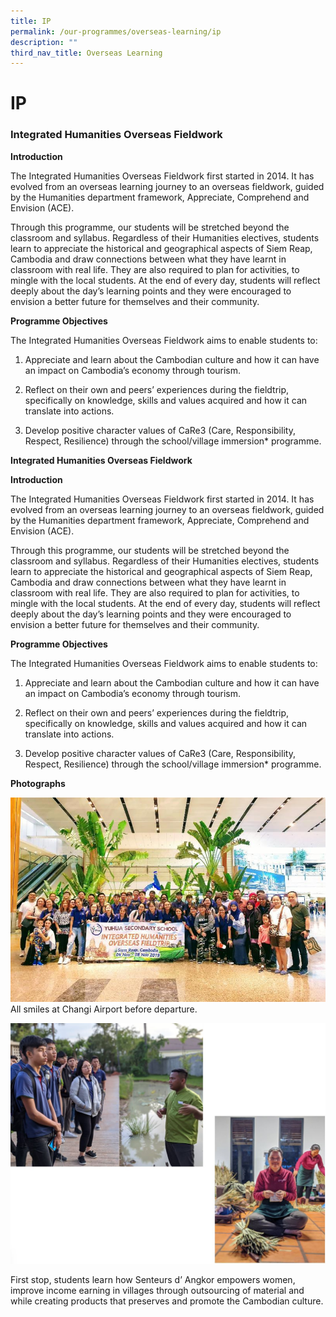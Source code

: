 ```yaml
---
title: IP
permalink: /our-programmes/overseas-learning/ip
description: ""
third_nav_title: Overseas Learning
---
```

# **IP**

### Integrated Humanities Overseas Fieldwork

**Introduction**

The Integrated Humanities Overseas Fieldwork first started in 2014. It has evolved from an overseas learning journey to an overseas fieldwork, guided by the Humanities department framework, Appreciate, Comprehend and Envision (ACE).

Through this programme, our students will be stretched beyond the classroom and syllabus. Regardless of their Humanities electives, students learn to appreciate the historical and geographical aspects of Siem Reap, Cambodia and draw connections between what they have learnt in classroom with real life. They are also required to plan for activities, to mingle with the local students. At the end of every day, students will reflect deeply about the day’s learning points and they were encouraged to envision a better future for themselves and their community.

**Programme Objectives**

The Integrated Humanities Overseas Fieldwork aims to enable students to:

1. Appreciate and learn about the Cambodian culture and how it can have an impact on Cambodia’s economy through tourism.

2. Reflect on their own and peers’ experiences during the fieldtrip, specifically on knowledge, skills and values acquired and how it can translate into actions.  

3. Develop positive character values of CaRe3 (Care, Responsibility, Respect, Resilience) through the school/village immersion\* programme.

**Integrated Humanities Overseas Fieldwork**

**Introduction**

  

The Integrated Humanities Overseas Fieldwork first started in 2014. It has evolved from an overseas learning journey to an overseas fieldwork, guided by the Humanities department framework, Appreciate, Comprehend and Envision (ACE). 

  

Through this programme, our students will be stretched beyond the classroom and syllabus. Regardless of their Humanities electives, students learn to appreciate the historical and geographical aspects of Siem Reap, Cambodia and draw connections between what they have learnt in classroom with real life. They are also required to plan for activities, to mingle with the local students. At the end of every day, students will reflect deeply about the day’s learning points and they were encouraged to envision a better future for themselves and their community.

**Programme Objectives**

The Integrated Humanities Overseas Fieldwork aims to enable students to:

1. Appreciate and learn about the Cambodian culture and how it can have an impact on Cambodia’s economy through tourism.

2. Reflect on their own and peers’ experiences during the fieldtrip, specifically on knowledge, skills and values acquired and how it can translate into actions.  

3. Develop positive character values of CaRe3 (Care, Responsibility, Respect, Resilience) through the school/village immersion\* programme.

**Photographs**

![](/images/Picture1.png)
All smiles at Changi Airport before departure.

![](/images/Picture2.png)

First stop, students learn how Senteurs d’ Angkor empowers women, improve income earning in villages through outsourcing of material and while creating products that preserves and promote the Cambodian culture.